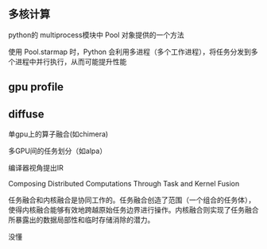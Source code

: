 

## 多核计算

python的 multiprocess模块中 Pool 对象提供的一个方法

使用 Pool.starmap 时，Python 会利用多进程（多个工作进程），将任务分发到多个进程中并行执行，从而可能提升性能

## gpu profile


## diffuse 

单gpu上的算子融合(如chimera)

多GPU间的任务划分（如alpa）

编译器视角提出IR

Composing Distributed Computations Through Task and Kernel Fusion

任务融合和内核融合是协同工作的。任务融合创造了范围（一个组合的任务体），使得内核融合能够有效地跨越原始任务边界进行操作。内核融合则实现了任务融合所暴露出的数据局部性和临时存储消除的潜力。

没懂

## 



